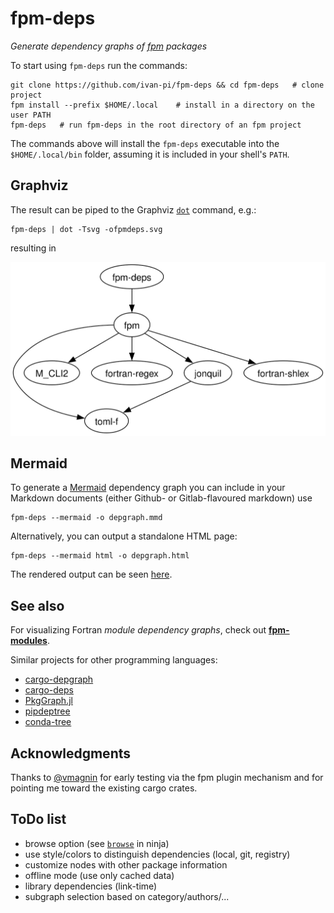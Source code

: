 # fpm-deps

*Generate dependency graphs of [fpm](https://fpm.fortran-lang.org/) packages*

To start using `fpm-deps` run the commands:

```
git clone https://github.com/ivan-pi/fpm-deps && cd fpm-deps   # clone project
fpm install --prefix $HOME/.local    # install in a directory on the user PATH
fpm-deps   # run fpm-deps in the root directory of an fpm project
```

The commands above will install the `fpm-deps` executable into the `$HOME/.local/bin` folder, assuming it is included in your shell's `PATH`.

## Graphviz

The result can be piped to the Graphviz [`dot`](https://graphviz.org/doc/info/command.html) command, e.g.:

```
fpm-deps | dot -Tsvg -ofpmdeps.svg
```
resulting in

![fpmdeps package dependency graph](./fpmdeps.svg)

## Mermaid

To generate a [Mermaid](https://mermaid.js.org/) dependency graph you can include in your Markdown documents (either Github- or Gitlab-flavoured markdown) use
```
fpm-deps --mermaid -o depgraph.mmd
```

Alternatively, you can output a standalone HTML page:
```
fpm-deps --mermaid html -o depgraph.html
```

The rendered output can be seen [here](https://ivan-pi.github.io/fpm-deps/depgraph.html).

## See also

For visualizing Fortran *module dependency graphs*, check out [**fpm-modules**](https://github.com/davidpfister/fpm-modules).

Similar projects for other programming languages:

- [cargo-depgraph](https://crates.io/crates/cargo-depgraph/)
- [cargo-deps](https://crates.io/crates/cargo-deps)
- [PkgGraph.jl](https://github.com/tfiers/PkgGraph.jl)
- [pipdeptree](https://pypi.org/project/pipdeptree/)
- [conda-tree](https://github.com/conda-incubator/conda-tree)


## Acknowledgments

Thanks to [@vmagnin](https://github.com/vmagnin) for early testing via the fpm plugin mechanism and for pointing me toward the existing cargo crates.

## ToDo list

* browse option (see [`browse`](https://ninja-build.org/manual.html#_extra_tools) in ninja)
* use style/colors to distinguish dependencies (local, git, registry)
* customize nodes with other package information
* offline mode (use only cached data)
* library dependencies (link-time)
* subgraph selection based on category/authors/...
